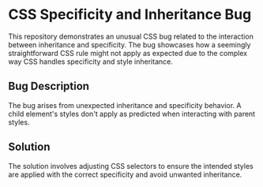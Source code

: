 # CSS Specificity and Inheritance Bug

This repository demonstrates an unusual CSS bug related to the interaction between inheritance and specificity.  The bug showcases how a seemingly straightforward CSS rule might not apply as expected due to the complex way CSS handles specificity and style inheritance.

## Bug Description
The bug arises from unexpected inheritance and specificity behavior. A child element's styles don't apply as predicted when interacting with parent styles.

## Solution
The solution involves adjusting CSS selectors to ensure the intended styles are applied with the correct specificity and avoid unwanted inheritance.